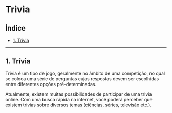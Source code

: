 # Trivia

## Índice

* [1. Trívia](#1-Trívia)


***

## 1. Trívia

Trivia é um tipo de jogo, geralmente no âmbito de uma competição, no qual se coloca uma série de perguntas cujas respostas devem ser escolhidas entre diferentes opções pré-determinadas.

Atualmente, existem muitas possibilidades de participar de uma trivia online. Com uma busca rápida na internet, você poderá perceber que existem trivias sobre diversos temas (ciências, séries, televisão etc.).

